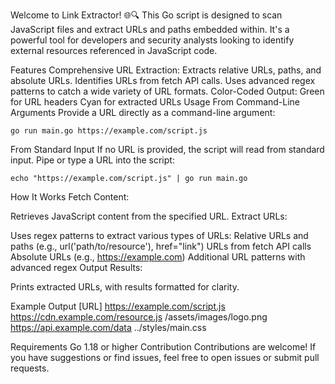 Welcome to  Link Extractor! 🌐🔍 This Go script is designed to scan JavaScript files and extract URLs and paths embedded within. It's a powerful tool for developers and security analysts looking to identify external resources referenced in JavaScript code.

Features
Comprehensive URL Extraction:
Extracts relative URLs, paths, and absolute URLs.
Identifies URLs from fetch API calls.
Uses advanced regex patterns to catch a wide variety of URL formats.
Color-Coded Output:
Green for URL headers
Cyan for extracted URLs
Usage
From Command-Line Arguments
Provide a URL directly as a command-line argument:
```
go run main.go https://example.com/script.js
```
From Standard Input
If no URL is provided, the script will read from standard input. Pipe or type a URL into the script:

```
echo "https://example.com/script.js" | go run main.go
```
How It Works
Fetch Content:

Retrieves JavaScript content from the specified URL.
Extract URLs:

Uses regex patterns to extract various types of URLs:
Relative URLs and paths (e.g., url('path/to/resource'), href="link")
URLs from fetch API calls
Absolute URLs (e.g., https://example.com)
Additional URL patterns with advanced regex
Output Results:

Prints extracted URLs, with results formatted for clarity.

Example Output
[URL] https://example.com/script.js
  https://cdn.example.com/resource.js
  /assets/images/logo.png
  https://api.example.com/data
  ../styles/main.css

Requirements
Go 1.18 or higher
Contribution
Contributions are welcome! If you have suggestions or find issues, feel free to open issues or submit pull requests.
